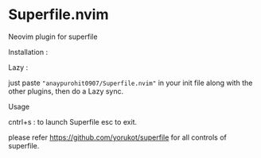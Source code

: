 # Superfile.nvim
Neovim plugin for superfile


Installation :

Lazy :

  just paste `"anaypurohit0907/Superfile.nvim"` in your init file along with the other plugins, then do a Lazy sync.




Usage 

  cntrl+s : to launch Superfile 
  esc to exit.

  please refer https://github.com/yorukot/superfile  for all controls of superfile.
